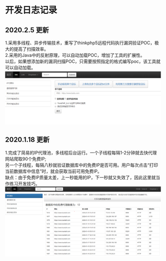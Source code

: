 # 开发日志记录
## 2020.2.5 更新
1.采用多线程、异步传输技术，重写了thinkphp5远程代码执行漏洞验证POC，极大的提高了扫描效率。<br>
2.采用的Java中的反射原理，可以自动加载POC，增加了工具的扩展性。<br>
以后，如果想添加新的漏洞扫描POC，只需要按照指定的格式编写poc，该工具就可以自动加载。<br>
![image](https://github.com/Vulner-6/Automation/raw/master/images/singleScan.png)<br>

## 2020.1.18 更新
1.完成了简易的IP代理池，多线程后台运行。一个子线程每隔1-2分钟就去快代理网站爬取90个免费IP;<br>
另一个子线程，每隔八秒就验证数据库中的免费IP是否可用。用户每次点击“打印当前数据库中信息”时，就会获取当前可用免费IP。<br>
缺点：由于免费IP质量太差，上一秒能用的IP，下一秒就又失效了，因此这里就当作练习开发技巧。<br>
![image](https://github.com/Vulner-6/Automation/raw/master/images/IpProxyPool.png)<br>